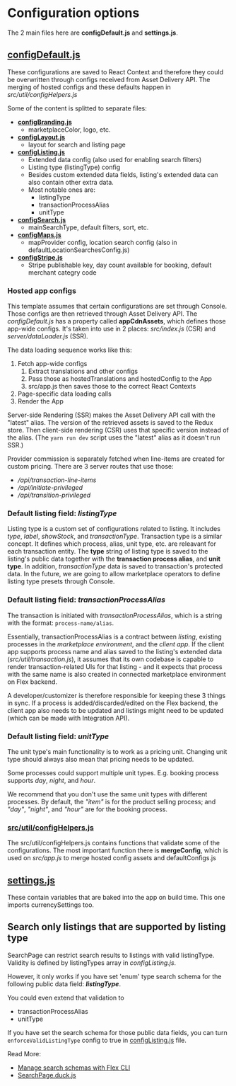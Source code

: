 # Configuration options

The 2 main files here are **configDefault.js** and **settings.js**.

## [configDefault.js](./configDefault.js)

These configurations are saved to React Context and therefore they could be overwritten through
configs received from Asset Delivery API. The merging of hosted configs and these defaults happen in
_src/util/configHelpers.js_

Some of the content is splitted to separate files:

- **[configBranding.js](./configBranding.js)**
  - marketplaceColor, logo, etc.
- **[configLayout.js](./configLayout.js)**
  - layout for search and listing page
- **[configListing.js](./configListing.js)**
  - Extended data config (also used for enabling search filters)
  - Listing type (listingType) config
  - Besides custom extended data fields, listing's extended data can also contain other extra data.
  - Most notable ones are:
    - listingType
    - transactionProcessAlias
    - unitType
- **[configSearch.js](./configSearch.js)**
  - mainSearchType, default filters, sort, etc.
- **[configMaps.js](./configMaps.js)**
  - mapProvider config, location search config (also in defaultLocationSearchesConfig.js)
- **[configStripe.js](./configStripe.js)**
  - Stripe publishable key, day count available for booking, default merchant categry code

### Hosted app configs

This template assumes that certain configurations are set through Console. Those configs are then
retrieved through Asset Delivery API. The _configDefault.js_ has a property called **appCdnAssets**,
which defines those app-wide configs. It's taken into use in 2 places: _src/index.js_ (CSR) and
_server/dataLoader.js_ (SSR).

The data loading sequence works like this:

1. Fetch app-wide configs
   1. Extract translations and other configs
   2. Pass those as hostedTranslations and hostedConfig to the App
   3. src/app.js then saves those to the correct React Contexts
2. Page-specific data loading calls
3. Render the App

Server-side Rendering (SSR) makes the Asset Delivery API call with the "latest" alias. The version
of the retrieved assets is saved to the Redux store. Then client-side rendering (CSR) uses that
specific version instead of the alias. (The `yarn run dev` script uses the "latest" alias as it
doesn't run SSR.)

Provider commission is separately fetched when line-items are created for custom pricing. There are
3 server routes that use those:

- _/api/transaction-line-items_
- _/api/initiate-privileged_
- _/api/transition-privileged_

### Default listing field: **_listingType_**

Listing type is a custom set of configurations related to listing. It includes _type_, _label_,
_showStock_, and _transactionType_. Transaction type is a similar concept. It defines which process,
alias, unit type, etc. are releavant for each transaction entity. The **type** string of listing
type is saved to the listing's public data together with the **transaction process alias**, and
**unit type**. In addition, _transactionType_ data is saved to transaction's protected data. In the
future, we are going to allow marketplace operators to define listing type presets through Console.

### Default listing field: **_transactionProcessAlias_**

The transaction is initiated with _transactionProcessAlias_, which is a string with the format:
`process-name/alias`.

Essentially, transactionProcessAlias is a contract between _listing_, existing processes in the
_marketplace environment_, and the _client app_. If the client app supports process name and alias
saved to the listing's extended data (_src/util/transaction.js_), it assumes that its own codebase
is capable to render transaction-related UIs for that listing - and it expects that process with the
same name is also created in connected marketplace environment on Flex backend.

A developer/customizer is therefore responsible for keeping these 3 things in sync. If a process is
added/discarded/edited on the Flex backend, the client app also needs to be updated and listings
might need to be updated (which can be made with Integration API).

### Default listing field: **_unitType_**

The unit type's main functionality is to work as a pricing unit. Changing unit type should always
also mean that pricing needs to be updated.

Some processes could support multiple unit types. E.g. booking process supports _day_, _night_, and
_hour_.

We recommend that you don't use the same unit types with different processes. By default, the
_"item"_ is for the product selling process; and _"day"_, _"night"_, and _"hour"_ are for the
booking process.

### [src/util/configHelpers.js](../util/configHelpers.js)

The src/util/configHelpers.js contains functions that validate some of the configurations. The most
important function there is **mergeConfig**, which is used on _src/app.js_ to merge hosted config
assets and defaultConfigs.js

## [settings.js](./settings.js)

These contain variables that are baked into the app on build time. This one imports currencySettings
too.

## Search only listings that are supported by listing type

SearchPage can restrict search results to listings with valid listingType. Validity is defined by
listingTypes array in _configListing.js_.

However, it only works if you have set 'enum' type search schema for the following public data
field: **_listingType_**.

You could even extend that validation to

- transactionProcessAlias
- unitType

If you have set the search schema for those public data fields, you can turn
`enforceValidListingType` config to true in [configListing.js](./configListing.js) file.

Read More:

- [Manage search schemas with Flex CLI](https://www.sharetribe.com/docs/how-to/manage-search-schemas-with-flex-cli/#adding-listing-search-schemas)
- [SearchPage.duck.js](../containers/SearchPage/SearchPage.duck.js)
